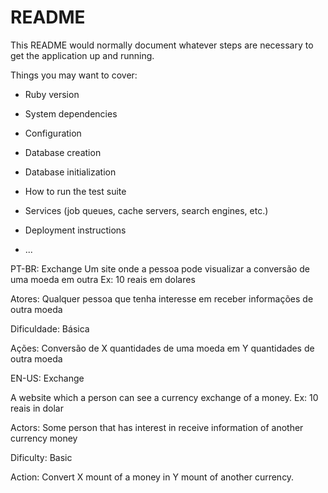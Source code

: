 # README

This README would normally document whatever steps are necessary to get the
application up and running.

Things you may want to cover:

* Ruby version

* System dependencies

* Configuration

* Database creation

* Database initialization

* How to run the test suite

* Services (job queues, cache servers, search engines, etc.)

* Deployment instructions

* ...

PT-BR:
Exchange
	Um site onde a pessoa pode visualizar a conversão de uma moeda em outra
	Ex: 10 reais em dolares

Atores:
	Qualquer pessoa que tenha interesse em receber informações de outra moeda

Dificuldade:
	Básica

Ações:
	Conversão de X quantidades de uma moeda em Y quantidades de outra moeda

EN-US:
Exchange

A website which a person can see a currency exchange of a money.
	Ex: 10 reais in dolar

Actors:
	Some person that has interest in receive information of another currency money

Dificulty:
	Basic

Action:
	Convert X mount of a money in Y mount of another currency.

